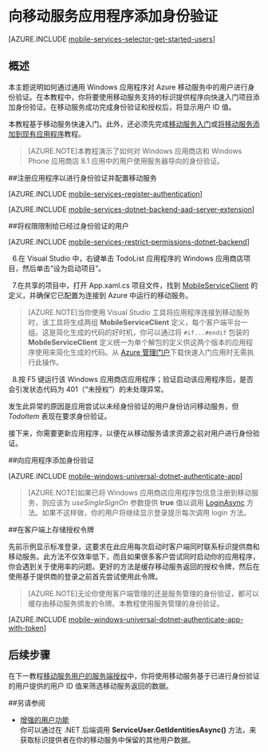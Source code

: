 <properties 
	pageTitle="向通用 Windows 8.1 应用添加身份验证 | Azure"
	description="了解如何使用移动服务通过提供各种标识提供者（包括 Microsoft 和 Azure Active Directory）对通用 Windows 8.1 应用的用户进行身份验证。" 
	services="mobile-services" 
	documentationCenter="windows" 
	authors="ggailey777" 
	manager="erikre"
	editor=""/>

<tags 
	ms.service="mobile-services" 
	ms.date="03/06/2016"
	wacn.date="06/13/2016"/>

# 向移动服务应用程序添加身份验证 

[AZURE.INCLUDE [mobile-services-selector-get-started-users](../../includes/mobile-services-selector-get-started-users.md)]

## 概述

本主题说明如何通过通用 Windows 应用程序对 Azure 移动服务中的用户进行身份验证。在本教程中，你将要使用移动服务支持的标识提供程序向快速入门项目添加身份验证。在移动服务成功完成身份验证和授权后，将显示用户 ID 值。

本教程基于移动服务快速入门。此外，还必须先完成[移动服务入门]或[将移动服务添加到现有应用程序](/documentation/articles/mobile-services-dotnet-backend-windows-universal-dotnet-get-started-data/)教程。

>[AZURE.NOTE]本教程演示了如何对 Windows 应用商店和 Windows Phone 应用商店 8.1 应用中的用户使用服务器导向的身份验证。

##<a name="register"></a>注册应用程序以进行身份验证并配置移动服务

[AZURE.INCLUDE [mobile-services-register-authentication](../../includes/mobile-services-register-authentication.md)]

[AZURE.INCLUDE [mobile-services-dotnet-backend-aad-server-extension](../../includes/mobile-services-dotnet-backend-aad-server-extension.md)]

##<a name="permissions"></a>将权限限制给已经过身份验证的用户

[AZURE.INCLUDE [mobile-services-restrict-permissions-dotnet-backend](../../includes/mobile-services-restrict-permissions-dotnet-backend.md)]

&nbsp;&nbsp;6.在 Visual Studio 中，右键单击 TodoList 应用程序的 Windows 应用商店项目，然后单击“设为启动项目”。

&nbsp;&nbsp;7.在共享的项目中，打开 App.xaml.cs 项目文件，找到 [MobileServiceClient](http://msdn.microsoft.com/zh-cn/library/azure/microsoft.windowsazure.mobileservices.mobileserviceclient.aspx) 的定义，并确保它已配置为连接到 Azure 中运行的移动服务。

>[AZURE.NOTE]当你使用 Visual Studio 工具将应用程序连接到移动服务时，该工具将生成两组 **MobileServiceClient** 定义，每个客户端平台一组。这是简化生成的代码的好时机，你可以通过将 `#if...#endif` 包装的 **MobileServiceClient** 定义统一为单个解包的定义供这两个版本的应用程序使用来简化生成的代码。从 [Azure 管理门户]下载快速入门应用时无需执行此操作。

&nbsp;&nbsp;8.按 F5 键运行该 Windows 应用商店应用程序；验证启动该应用程序后，是否会引发状态代码为 401（“未授权”）的未处理异常。
   
发生此异常的原因是应用尝试以未经身份验证的用户身份访问移动服务，但 *TodoItem* 表现在要求身份验证。

接下来，你需要更新应用程序，以便在从移动服务请求资源之前对用户进行身份验证。

##<a name="add-authentication"></a>向应用程序添加身份验证

[AZURE.INCLUDE [mobile-windows-universal-dotnet-authenticate-app](../../includes/mobile-windows-universal-dotnet-authenticate-app.md)]

>[AZURE.NOTE]如果已将 Windows 应用商店应用程序包信息注册到移动服务，则应该为 *useSingleSignOn* 参数提供 **true** 值以调用 <a href="http://go.microsoft.com/fwlink/p/?LinkId=311594" target="_blank">LoginAsync</a> 方法。如果不这样做，你的用户将继续显示登录提示每次调用 login 方法。

##<a name="tokens"></a>在客户端上存储授权令牌

先前示例显示标准登录，这要求在此应用每次启动时客户端同时联系标识提供商和移动服务。此方法不仅效率低下，而且如果很多客户尝试同时启动你的应用程序，你会遇到关于使用率的问题。更好的方法是缓存移动服务返回的授权令牌，然后在使用基于提供商的登录之前首先尝试使用此令牌。

>[AZURE.NOTE]无论你使用客户端管理的还是服务管理的身份验证，都可以缓存由移动服务颁发的令牌。本教程使用服务管理的身份验证。

[AZURE.INCLUDE [mobile-windows-universal-dotnet-authenticate-app-with-token](../../includes/mobile-windows-universal-dotnet-authenticate-app-with-token.md)]


## <a name="next-steps"></a>后续步骤

在下一教程[移动服务用户的服务端授权][Authorize users with scripts]中，你将使用移动服务基于已进行身份验证的用户提供的用户 ID 值来筛选移动服务返回的数据。

##另请参阅

+ [增强的用户功能](https://azure.microsoft.com/blog/2014/10/02/custom-login-scopes-single-sign-on-new-asp-net-web-api-updates-to-the-azure-mobile-services-net-backend/)<br/>
你可以通过在 .NET 后端调用 **ServiceUser.GetIdentitiesAsync()** 方法，来获取标识提供者在你的移动服务中保留的其他用户数据。 


<!-- Anchors. -->

[Register your app for authentication and configure Mobile Services]: #register
[Restrict table permissions to authenticated users]: #permissions
[Add authentication to the app]: #add-authentication
[Store authentication tokens on the client]: #tokens
[Next Steps]: #next-steps


<!-- URLs. -->
[Submit an app page]: http://go.microsoft.com/fwlink/p/?LinkID=266582
[My Applications]: http://go.microsoft.com/fwlink/p/?LinkId=262039
[Live SDK for Windows]: http://go.microsoft.com/fwlink/p/?LinkId=262253
[移动服务入门]: /documentation/articles/mobile-services-dotnet-backend-windows-store-dotnet-get-started/
[Get started with data]: /documentation/articles/mobile-services-dotnet-backend-windows-store-dotnet-get-started-data/
[Get started with authentication]: /documentation/articles/mobile-services-dotnet-backend-windows-store-dotnet-get-started-users/
[Get started with push notifications]: /documentation/articles/mobile-services-dotnet-backend-windows-store-dotnet-get-started-push/
[Authorize users with scripts]: /documentation/articles/mobile-services-dotnet-backend-service-side-authorization/
[JavaScript and HTML]: /documentation/articles/mobile-services-dotnet-backend-windows-store-javascript-get-started-users/

[Azure 管理门户]: https://manage.windowsazure.cn/
[移动服务 .NET 操作方法概念性参考]: /documentation/articles/mobile-services-windows-dotnet-how-to-use-client-library/
[Register your Windows Store app package for Microsoft authentication]: /documentation/articles/mobile-services-how-to-register-store-app-package-microsoft-authentication/

<!---HONumber=Mooncake_0118_2016-->